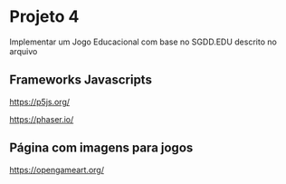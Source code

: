 # Projeto 4

Implementar um Jogo Educacional com base no SGDD.EDU descrito no arquivo []()

## Frameworks Javascripts

https://p5js.org/


https://phaser.io/


## Página com imagens para jogos

https://opengameart.org/


